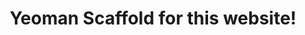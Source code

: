 ---
title: "Yeoman Scaffold for this website!"
date: ""
description: "I plan on turning this into a personal blog-rolling and content authoring engine eventually, so why not use yo?"
---